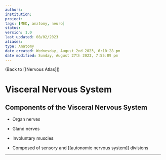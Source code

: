 ```yaml
---
authors: 
institution: 
project: 
tags: [MED, anatomy, neuro]
status: 
version: 1.0
last_updated: 08/02/2023
aliases: 
type: Anatomy
date created: Wednesday, August 2nd 2023, 6:10:28 pm
date modified: Sunday, August 27th 2023, 7:55:09 pm
---
```


(Back to [[Nervous Atlas]])

# Visceral Nervous System

## Components of the Visceral Nervous System
- Organ nerves
- Gland nerves
- Involuntary muscles

- Composed of sensory and [[autonomic nervous system]] divisions

---
